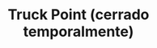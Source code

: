 ---
title: "Truck Point (cerrado temporalmente)"
url: /eibar/truck-point-cerrado-temporalmente/
shop: Autohaus
---